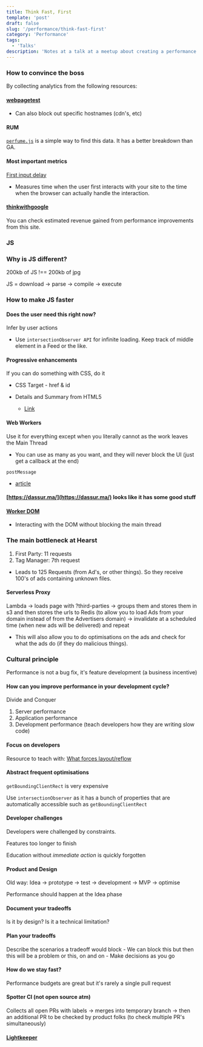```yaml
---
title: Think Fast, First
template: 'post'
draft: false
slug: '/performance/think-fast-first'
category: 'Performance'
tags:
  - 'Talks'
description: 'Notes at a talk at a meetup about creating a performance minded culture.'
---
```


### How to convince the boss

By collecting analytics from the following resources:

#### [webpagetest](https://www.webpagetest.org/simple)

- Can also block out specific hostnames (cdn's, etc)

#### RUM

[`perfume.js`](https://github.com/Zizzamia/perfume.js) is a simple way to find this data. It has a better breakdown than GA.

#### Most important metrics

[First input delay](https://developers.google.com/web/updates/2018/05/first-input-delay)

- Measures time when the user first interacts with your site to the time when the browser can actually handle the interaction.

#### [thinkwithgoogle](https://www.thinkwithgoogle.com/)

You can check estimated revenue gained from performance improvements from this site.

### JS

### Why is JS different?

200kb of JS !== 200kb of jpg

JS = download -> parse -> compile -> execute

### How to make JS faster

#### Does the user need this right now?

Infer by user actions

- Use `intersectionObserver API` for infinite loading. Keep track of middle element in a Feed or the like.

#### Progressive enhancements

If you can do something with CSS, do it

- CSS Target - href & id

- Details and Summary from HTML5
  - [Link](https://developer.mozilla.org/en-US/docs/Web/HTML/Element/details)

#### Web Workers

Use it for everything except when you literally cannot as the work leaves the Main Thread

- You can use as many as you want, and they will never block the UI (just get a callback at the end)

`postMessage`

- [article](https://dassur.ma/things/is-postmessage-slow/)

#### [https://dassur.ma/](https://dassur.ma/) looks like it has some good stuff

#### [Worker DOM](https://github.com/ampproject/worker-dom)

- Interacting with the DOM without blocking the main thread

### The main bottleneck at Hearst

1. First Party: 11 requests
2. Tag Manager: 7th request

- Leads to 125 Requests (from Ad's, or other things). So they receive 100's of ads containing unknown files.

#### Serverless Proxy

Lambda -> loads page with ?third-parties -> groups them and stores them in s3 and then stores the urls to Redis (to allow you to load Ads from your domain instead of from the Advertisers domain) -> invalidate at a scheduled time (when new ads will be delivered) and repeat

- This will also allow you to do optimisations on the ads and check for what the ads do (if they do malicious things).

### Cultural principle

Performance is not a bug fix, it's feature development (a business incentive)

#### How can you improve performance in your development cycle?

Divide and Conquer

1. Server performance
2. Application performance
3. Development performance (teach developers how they are writing slow code)

#### Focus on developers

Resource to teach with: [What forces layout/reflow](https://gist.github.com/paulirish/5d52fb081b3570c81e3a)

#### Abstract frequent optimisations

`getBoundingClientRect` is very expensive

Use `intersectionObserver` as it has a bunch of properties that are automatically accessible such as `getBoundingClientRect`

#### Developer challenges

Developers were challenged by constraints.

Features too longer to finish

Education without _immediate action_ is quickly forgotten

#### Product and Design

Old way: Idea -> prototype -> test -> development -> MVP -> optimise

Performance should happen at the Idea phase

#### Document your tradeoffs

Is it by design? Is it a technical limitation?

#### Plan your tradeoffs

Describe the scenarios a tradeoff would block - We can block this but then this will be a problem or this, on and on - Make decisions as you go

#### How do we stay fast?

Performance budgets are great but it's rarely a single pull request

#### Spotter CI (not open source atm)

Collects all open PRs with labels -> merges into temporary branch -> then an additional PR to be checked by product folks (to check multiple PR's simultaneously)

#### [Lightkeeper](https://github.com/lfre/lightkeeper)
